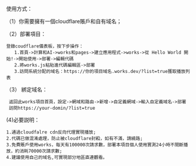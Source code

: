 使用方式：

（1）你需要擁有一個cloudflare賬戶和自有域名；

（2）部署項目：

    登錄coudflare儀表板，按下步操作：
       1.首頁->計算和AI->works和pages->建立應用程式->works->從 Hello World 開始!->開始使用->部署->編輯代碼
       2.將works.js粘貼進代碼編輯區->部署
       3.訪問系統分配的域名：https://你的項目域名.works.dev/?list=true獲取播放列表
（3） 綁定域名：

     返回此works項目首頁，設定->網域和路由->新增->自定義網域->輸入自定義域名->部署
     訪問https://your-domin/?list=true


(4)必要説明：

    1.通過cloudfalre cdn反向代理實現播放;
    2.代碼已做混淆處理，防止被cloudflare封殺，如有不滿，請繞路;
    3.免費賬戶使用works，每天有100000次請求數，部署本項目個人使用實測24小時不間斷播放，約消耗70000次請求數;
    4.建議使用自己的域名,可實現部分地區直連觀看。
       
